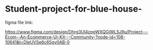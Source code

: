 # Student-project-for-blue-house-



figma file link:

https://www.figma.com/design/Dhrg3Ul4zqgWXQGiWLSJ9u/Project---Ecom--An-Ecommerce-Ui-Kit---Community-?node-id=108-10641&t=DleUVSe6c65gv0AB-0